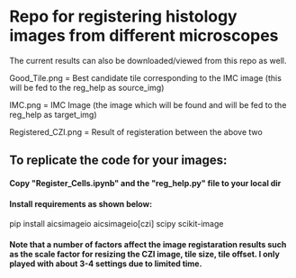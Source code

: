 # Repo for registering histology images from different microscopes

The current results can also be downloaded/viewed from this repo as well.

Good_Tile.png = Best candidate tile corresponding to the IMC image (this will be fed to the reg_help as source_img)

IMC.png = IMC Image (the image which will be found and will be fed to the reg_help as target_img)

Registered_CZI.png = Result of registeration between the above two 

## To replicate the code for your images:

#### Copy "Register_Cells.ipynb" and the "reg_help.py" file to your local dir
#### Install requirements as shown below:
pip install aicsimageio aicsimageio[czi] scipy scikit-image


#### Note that a number of factors affect the image registaration results such as the scale factor for resizing the CZI image, tile size, tile offset. I only played with about 3-4 settings due to limited time.

